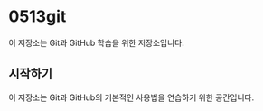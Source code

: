 # 0513git

이 저장소는 Git과 GitHub 학습을 위한 저장소입니다.

## 시작하기

이 저장소는 Git과 GitHub의 기본적인 사용법을 연습하기 위한 공간입니다. 